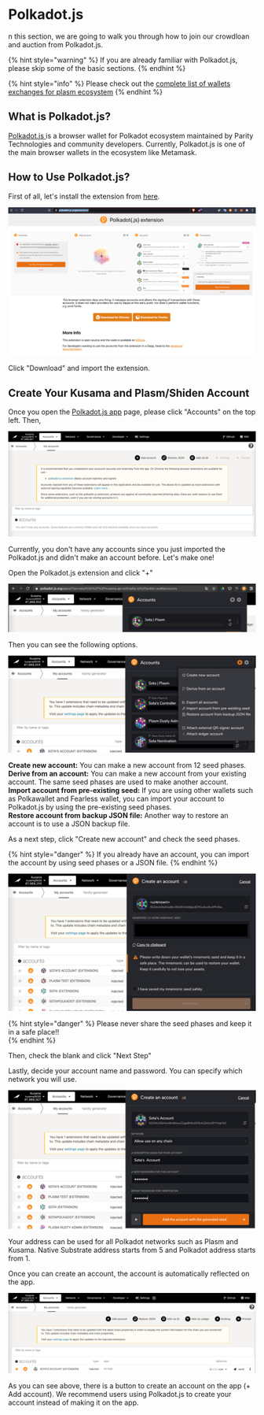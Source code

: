 # Polkadot.js

n this section, we are going to walk you through how to join our crowdloan and auction from Polkadot.js.

{% hint style="warning" %}
If you are already familiar with  Polkadot.js, please skip some of the basic sections.
{% endhint %}

{% hint style="info" %}
Please check out the [complete list of wallets exchanges for plasm ecosystem](https://forum.plasmnet.io/t/complete-list-of-wallets-exchanges-for-plasm-ecosystem/1215)
{% endhint %}

## What is Polkadot.js?

[Polkadot.js ](https://polkadot.js.org/)is a browser wallet for Polkadot ecosystem maintained by Parity Technologies and community developers. Currently, Polkadot.js is one of the main browser wallets in the ecosystem like Metamask. 

## How to Use Polkadot.js?

First of all, let's install the extension from [here](https://polkadot.js.org/extension/).

![](../.gitbook/assets/screen-shot-2021-05-28-at-15.53.07.png)

Click "Download" and import the extension. 

## Create Your Kusama and Plasm/Shiden Account

Once you open the [Polkadot.js app](https://polkadot.js.org/apps/) page, please click "Accounts" on the top left. Then, 

![](../.gitbook/assets/screen-shot-2021-05-28-at-19.48.38.png)

Currently, you don't  have any accounts since you just imported the Polkadot.js and didn't make an account before. Let's make one! 

Open the Polkadot.js extension and click "+"

![](../.gitbook/assets/screen-shot-2021-05-28-at-23.47.10.png)

Then you can see the following options.

![](../.gitbook/assets/screen-shot-2021-05-28-at-23.51.41%20%281%29%20%281%29.png)

**Create new account:** You can make a new account from 12 seed phases.   
**Derive from an account:** You can make a new account from your existing account. The same seed phases are used to make another account.  
**Import account from pre-existing seed:** If you are using other wallets such as Polkawallet and Fearless wallet, you can  import your account to Polkadot.js by using the pre-existing seed phases.  
**Restore account from backup JSON file:** Another way to restore an account is to use a JSON backup file. 

As a next step, click "Create new account" and check the seed phases.

{% hint style="danger" %}
If you already have an account, you can import the account by using seed phases or a JSON file.
{% endhint %}

![](../.gitbook/assets/screen-shot-2021-05-29-at-0.16.58.png)

{% hint style="danger" %}
Please never share the seed  phases and keep it in a safe place!!  
{% endhint %}

Then, check the blank and click "Next Step"

Lastly, decide your account name and password. You can specify which network you will use. 

![](../.gitbook/assets/screen-shot-2021-05-29-at-0.22.15.png)

 Your address can be used for all Polkadot networks such as Plasm and Kusama. Native  Substrate address starts from 5 and Polkadot address starts from 1.

Once you can create an account, the account is automatically reflected on the app. 

![](../.gitbook/assets/screen-shot-2021-05-29-at-0.27.15.png)

As you can see above, there is a button to create an account on the app \(+ Add account\). We recommend users using Polkadot.js to create your account instead of making it on the app.

